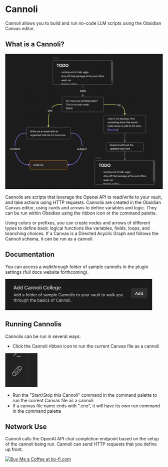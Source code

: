 # Cannoli

Cannoli allows you to build and run no-code LLM scripts using the Obsidian Canvas editor.

## What is a Cannoli?

![Example Cannoli](/assets/exampleCannoli.png)

Cannolis are scripts that leverage the Openai API to read/write to your vault, and take actions using HTTP requests. Cannolis are created in the Obsidian Canvas editor, using cards and arrows to define variables and logic. They can be run within Obsidian using the ribbon icon or the command palette.

Using colors or prefixes, you can create nodes and arrows of different types to define basic logical functions like variables, fields, loops, and branching choices. If a Canvas is a Directed Acyclic Graph and follows the Cannoli schema, it can be run as a cannoli.

## Documentation

You can access a walkthrough folder of sample cannolis in the plugin settings (full docs website forthcoming).

![Cannoli College](/assets/cannoliCollege.png)

## Running Cannolis

Cannolis can be run in several ways:

-   Click the Cannoli ribbon icon to run the current Canvas file as a cannoli

![Icon](/assets/icon.png)

-   Run the "Start/Stop this Cannoli" command in the command palette to run the current Canvas file as a cannoli
-   If a canvas file name ends with ".cno", it will have its own run command in the command palette

## Network Use

Cannoli calls the OpenAI API chat completion endpoint based on the setup of the cannoli being run. Cannoli can send HTTP requests that you define up front.

<a href='https://ko-fi.com/Z8Z1OHPFX' target='_blank'><img height='36' style='border:0px;height:36px;' src='https://storage.ko-fi.com/cdn/kofi2.png?v=3' border='0' alt='Buy Me a Coffee at ko-fi.com' /></a>
